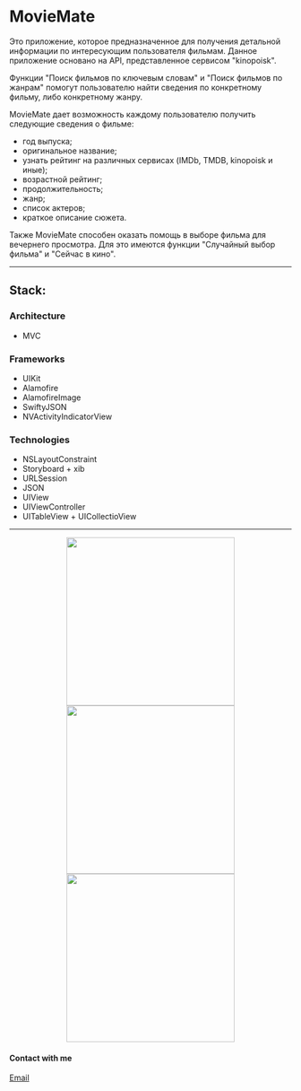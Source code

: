 # MovieMate
Это приложение, которое предназначенное для получения детальной информации по интересующим пользователя фильмам. Данное приложение основано на API, представленное сервисом "kinopoisk". 

Функции "Поиск фильмов по ключевым словам" и "Поиск фильмов по жанрам" помогут пользователю найти сведения по конкретному фильму, либо конкретному жанру.

MovieMate дает возможность каждому пользователю получить следующие сведения о фильме:
- год выпуска;
- оригинальное название;
- узнать рейтинг на различных сервисах (IMDb, TMDB, kinopoisk и иные);
- возрастной рейтинг;
- продолжительность;
- жанр;
- список актеров;
- краткое описание сюжета.

Также MovieMate способен оказать помощь в выборе фильма для вечернего просмотра. Для это имеются функции "Случайный выбор фильма" и "Сейчас в кино". 




___
## Stack:
### Architecture
- MVC
### Frameworks
- UIKit
- Alamofire
- AlamofireImage
- SwiftyJSON
- NVActivityIndicatorView
### Technologies
- NSLayoutConstraint
- Storyboard + xib
- URLSession
- JSON
- UIView
- UIViewController
- UITableView + UICollectioView



---
<p align="center">
      <img src="https://photos.app.goo.gl/LbDncdwxavwv4cNX8" width="300"> <img src="https://photos.app.goo.gl/QLx2PofUBJ3Y4xQC8" width="300"> <img src="https://photos.app.goo.gl/VhEKFndwe6b23GFo6" width="300">
</p>

#### Contact with me
[Email](mailto:vadim.wictorowich@gmail.com "vadim.wictorowich@gmail.com")
